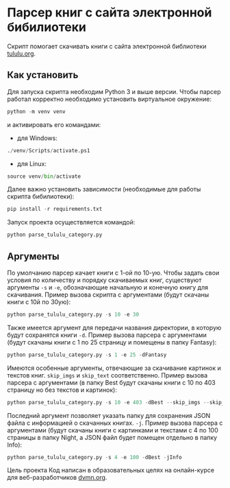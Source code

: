 # Парсер книг с сайта электронной бибилиотеки
Скрипт помогает скачивать книги с сайта электронной библиотеки [tululu.org](https://tululu.org/).

## Как установить
Для запуска скрипта необходим Python 3 и выше версии.
Чтобы парсер работал корректно необходимо установить виртуальное окружение:
```python
python -m venv venv

```
и активировать его командами:
- для Windows:
```python
./venv/Scripts/activate.ps1
```
- для Linux:
```python
source venv/bin/activate
```
Далее важно установить зависимости (необходимые для работы скрипта бибилиотеки):
```python
pip install -r requirements.txt
```
Запуск проекта осуществляется командой:
```python
python parse_tululu_category.py
```
## Аргументы
По умолчанию парсер качает книги с 1-ой по 10-ую. Чтобы задать свои условия по количеству и порядку скачиваемых книг, существуют аргументы `-s` и `-e`, обозначающие начальную и конечную книгу для скачивания.
Пример вызова скрипта с аргументами (будут скачаны книги с 10й по 30ую):
```python
python parse_tululu_category.py -s 10 -e 30
```
Также имеется аргумент для передачи названия директории, в которую будут сохранятся книги `-d`. Пример вызова парсера с аргументами (будут скачаны книги с 1 по 25 страницу и помещены в папку Fantasy):
```python
python parse_tululu_category.py -s 1 -e 25 -dFantasy
```
Имеются особенные аргументы, отвечающие за скачивание картинок и текстов книг. `skip_imgs` и `skip_text` соответственно. Пример вызова парсера с аргументами (в папку Best будут скачаны книги с 10 по 403 страницу но без текстов и картинок):
```python
python parse_tululu_category.py -s 10 -e 403 -dBest --skip_imgs --skip_text
```
Последний аргумент позволяет указать папку для сохранения JSON файла с информацией о скачанных книгах. `-j`. Пример вызова парсера с аргументами (будут скачаны книги с картинками и текстами с 4 по 100 страницы в папку Night, а JSON файл будет помещен отдельно в папку Info): 
```python
python parse_tululu_category.py -s 4 -e 100 -dBest -jInfo
```
Цель проекта
Код написан в образовательных целях на онлайн-курсе для веб-разработчиков [dvmn.org](https://dvmn.org/).